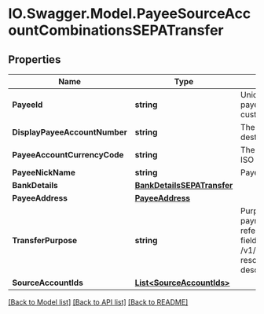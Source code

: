 # IO.Swagger.Model.PayeeSourceAccountCombinationsSEPATransfer
## Properties

Name | Type | Description | Notes
------------ | ------------- | ------------- | -------------
**PayeeId** | **string** | Unique identifier associated with the payee.Typically, this is not displayed to the customer. | 
**DisplayPayeeAccountNumber** | **string** | The display account number of the destination account. | 
**PayeeAccountCurrencyCode** | **string** | The currency code of the payee account in ISO 4217 format | [optional] 
**PayeeNickName** | **string** | Payee account nick name | [optional] 
**BankDetails** | [**BankDetailsSEPATransfer**](BankDetailsSEPATransfer.md) |  | [optional] 
**PayeeAddress** | [**PayeeAddress**](PayeeAddress.md) |  | [optional] 
**TransferPurpose** | **string** | Purpose of transfer. Applicable if paymentMethod is GIRO, FAST. This is a reference data field.This is a reference data field. Please use /v1/utilities/referenceData/{transferPurpose} resource to get valid value of this field with description. | [optional] 
**SourceAccountIds** | [**List&lt;SourceAccountIds&gt;**](SourceAccountIds.md) |  | 

[[Back to Model list]](../README.md#documentation-for-models) [[Back to API list]](../README.md#documentation-for-api-endpoints) [[Back to README]](../README.md)

